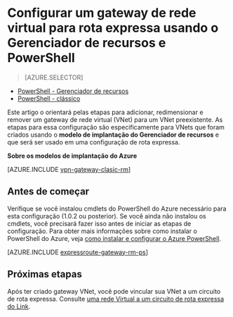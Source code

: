 <properties
   pageTitle="Adicionando um gateway VNet para uma rede virtual para rota expressa usando o Gerenciador de recursos e PowerShell | Microsoft Azure"
   description="Este artigo explica a adição de um gateway Vnet para um VNet Gerenciador de recursos já criadas para rota expressa"
   documentationCenter="na"
   services="expressroute"
   authors="charwen"
   manager="carmonm"
   editor=""
   tags="azure-resource-manager"/>

<tags 
   ms.service="expressroute"
   ms.devlang="na"
   ms.topic="article" 
   ms.tgt_pltfrm="na"
   ms.workload="infrastructure-services" 
   ms.date="10/10/2016"
   ms.author="charwen"/>

# <a name="configure-a-virtual-network-gateway-for-expressroute-using-resource-manager-and-powershell"></a>Configurar um gateway de rede virtual para rota expressa usando o Gerenciador de recursos e PowerShell


> [AZURE.SELECTOR]
- [PowerShell - Gerenciador de recursos](expressroute-howto-add-gateway-resource-manager.md)
- [PowerShell - clássico](expressroute-howto-add-gateway-classic.md)


Este artigo o orientará pelas etapas para adicionar, redimensionar e remover um gateway de rede virtual (VNet) para um VNet preexistente. As etapas para essa configuração são especificamente para VNets que foram criados usando o **modelo de implantação do Gerenciador de recursos** e que será ser usado em uma configuração de rota expressa. 

**Sobre os modelos de implantação do Azure**

[AZURE.INCLUDE [vpn-gateway-clasic-rm](../../includes/vpn-gateway-classic-rm-include.md)] 

## <a name="before-beginning"></a>Antes de começar

Verifique se você instalou cmdlets do PowerShell do Azure necessário para esta configuração (1.0.2 ou posterior). Se você ainda não instalou os cmdlets, você precisará fazer isso antes de iniciar as etapas de configuração. Para obter mais informações sobre como instalar o PowerShell do Azure, veja [como instalar e configurar o Azure PowerShell](../powershell-install-configure.md).


[AZURE.INCLUDE [expressroute-gateway-rm-ps](../../includes/expressroute-gateway-rm-ps-include.md)]

    
## <a name="next-steps"></a>Próximas etapas

Após ter criado gateway VNet, você pode vincular sua VNet a um circuito de rota expressa. Consulte [uma rede Virtual a um circuito de rota expressa do Link](expressroute-howto-linkvnet-arm.md).
